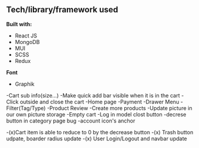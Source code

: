 ## Tech/library/framework used

<b>Built with:</b>

- React JS
- MongoDB
- MUI
- SCSS
- Redux

<b> Font </b>

- Graphik

<!-- TODO -->

-Cart sub info(size...)
-Make quick add bar visible when it is in the cart
-Click outside and close the cart
-Home page
-Payment
-Drawer Menu
-Filter(Tag/Type)
-Product Review
-Create more products
-Update picture in our own picture storage
-Empty cart
-Log in model clost button
-decrese button in category page bug
-account icon's anchor

-(x)Cart item is able to reduce to 0 by the decrease button
-(x) Trash button udpate, boarder radius update
-(x) User Login/Logout and navbar update

